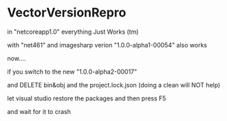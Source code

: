 # VectorVersionRepro

in "netcoreapp1.0" everything Just Works (tm)


with "net461" and imagesharp verion "1.0.0-alpha1-00054" also works


now....

if you switch to the new "1.0.0-alpha2-00017"

and DELETE bin&obj and the project.lock.json (doing a clean will NOT help)


let visual studio restore the packages and then press F5

and wait for it to crash
